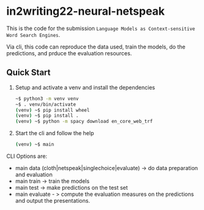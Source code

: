 # in2writing22-neural-netspeak

This is the code for the submission `Language Models as Context-sensitive Word Search Engines`. 

Via cli, this code can reproduce the data used, train the models, do the predictions, and prduce the evaluation resources. 

## Quick Start

1. Setup and activate a venv and install the dependencies 

    ```bash
    ~$ python3 -m venv venv 
    ~$ . venv/bin/activate
    (venv) ~$ pip install wheel
    (venv) ~$ pip install .
    (venv) ~$ python -m spacy download en_core_web_trf
   ```

2. Start the cli and follow the help

   ```bash
   (venv) ~$ main
   ```
   
CLI Options are:
- main data (cloth|netspeak|singlechoice|evaluate) -> do data preparation and evaluation
- main train -> train the models
- main test -> make predictions on the test set
- main evaluate - > compute the evaluation measures on the predictions and output the presentations. 
